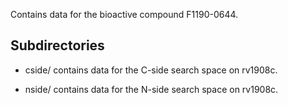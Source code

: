 Contains data for the bioactive compound F1190-0644.

## Subdirectories

- cside/ contains data for the C-side search space on rv1908c.

- nside/ contains data for the N-side search space on rv1908c.

